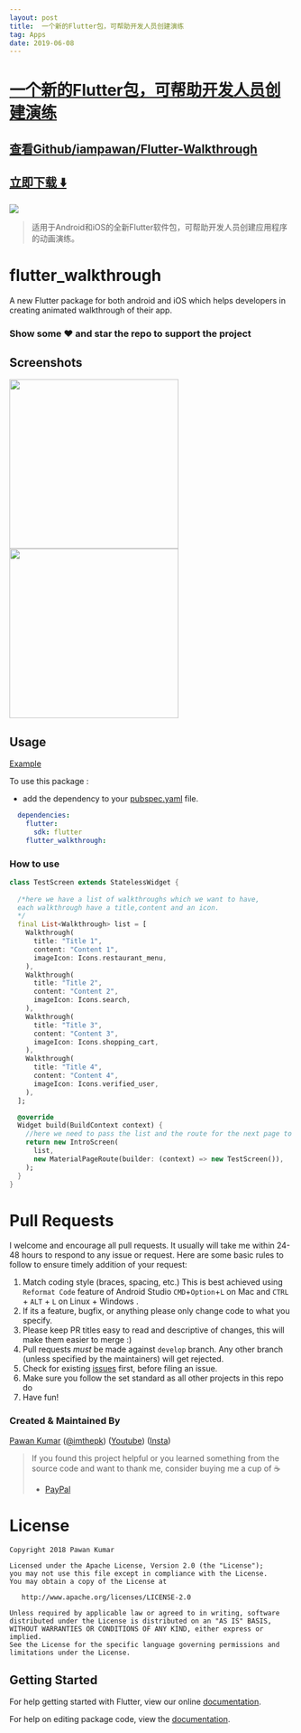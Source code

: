 ```yaml
---
layout: post
title:  一个新的Flutter包，可帮助开发人员创建演练
tag: Apps
date: 2019-06-08
---
```


# [一个新的Flutter包，可帮助开发人员创建演练 ](http://github.com/iampawan/Flutter-Walkthrough) 



## [查看Github/iampawan/Flutter-Walkthrough](http://github.com/iampawan/Flutter-Walkthrough)
## [立即下载 ️⬇️ ](https://codeload.github.com/iampawan/Flutter-Walkthrough/zip/master) 


 
![](https://flutterawesome.com/content/images/2018/12/flutter_walkthrough.jpg)
 
>
> 适用于Android和iOS的全新Flutter软件包，可帮助开发人员创建应用程序的动画演练。
>

 
# flutter_walkthrough

A new Flutter package for both android and iOS which helps developers in creating animated walkthrough of their app.

### Show some :heart: and star the repo to support the project

## Screenshots

<img src="https://raw.githubusercontent.com/iampawan/Flutter-Walkthrough/master/ss1.png" height="300em" /> <img src="ss2.png" height="300em" />

## Usage

[Example](https://github.com/iampawan/Flutter-Walkthrough/blob/master/example/example_app.dart)

To use this package :

* add the dependency to your [pubspec.yaml](https://github.com/iampawan/Flutter-Walkthrough/blob/master/pubspec.yaml) file.

```yaml
  dependencies:
    flutter:
      sdk: flutter
    flutter_walkthrough:
```

### How to use

```dart
class TestScreen extends StatelessWidget {
  
  /*here we have a list of walkthroughs which we want to have, 
  each walkthrough have a title,content and an icon.
  */
  final List<Walkthrough> list = [
    Walkthrough(
      title: "Title 1",
      content: "Content 1",
      imageIcon: Icons.restaurant_menu,
    ),
    Walkthrough(
      title: "Title 2",
      content: "Content 2",
      imageIcon: Icons.search,
    ),
    Walkthrough(
      title: "Title 3",
      content: "Content 3",
      imageIcon: Icons.shopping_cart,
    ),
    Walkthrough(
      title: "Title 4",
      content: "Content 4",
      imageIcon: Icons.verified_user,
    ),
  ];

  @override
  Widget build(BuildContext context) {
    //here we need to pass the list and the route for the next page to be opened after this.
    return new IntroScreen(
      list,
      new MaterialPageRoute(builder: (context) => new TestScreen()),
    );
  }
}
```
# Pull Requests

I welcome and encourage all pull requests. It usually will take me within 24-48 hours to respond to any issue or request. Here are some basic rules to follow to ensure timely addition of your request:

1.  Match coding style (braces, spacing, etc.) This is best achieved using `Reformat Code` feature of Android Studio `CMD`+`Option`+`L` on Mac and `CTRL` + `ALT` + `L` on Linux + Windows .
2.  If its a feature, bugfix, or anything please only change code to what you specify.
3.  Please keep PR titles easy to read and descriptive of changes, this will make them easier to merge :)
4.  Pull requests _must_ be made against `develop` branch. Any other branch (unless specified by the maintainers) will get rejected.
5.  Check for existing [issues](https://github.com/iampawan/Flutter-Walkthrough/issues) first, before filing an issue.
6.  Make sure you follow the set standard as all other projects in this repo do
7.  Have fun!

### Created & Maintained By

[Pawan Kumar](https://github.com/iampawan) ([@imthepk](https://www.twitter.com/imthepk)) ([Youtube](https://www.youtube.com/c/MTechViral))
([Insta](https://www.instagram.com/codepur_ka_superhero))

> If you found this project helpful or you learned something from the source code and want to thank me, consider buying me a cup of :coffee:
>
> * [PayPal](https://www.paypal.me/imthepk/)

# License

    Copyright 2018 Pawan Kumar

    Licensed under the Apache License, Version 2.0 (the "License");
    you may not use this file except in compliance with the License.
    You may obtain a copy of the License at

       http://www.apache.org/licenses/LICENSE-2.0

    Unless required by applicable law or agreed to in writing, software
    distributed under the License is distributed on an "AS IS" BASIS,
    WITHOUT WARRANTIES OR CONDITIONS OF ANY KIND, either express or implied.
    See the License for the specific language governing permissions and
    limitations under the License.


## Getting Started

For help getting started with Flutter, view our online [documentation](https://flutter.io/).

For help on editing package code, view the [documentation](https://flutter.io/developing-packages/).

